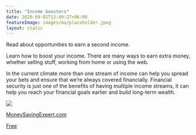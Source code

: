 ```yaml
---
title: "Income boosters"
date: 2020-09-01T12:49:27+06:00
featureImage: images/ma/placeholder.jpeg
layout: static
---
```


Read about opportunities to earn a second income.

Learn how to boost your income. There are many ways to earn extra money, whether selling stuff, working from home or using the web.

In the current climate more than one stream of income can help you spread your bets and ensure that we’re always covered financially. Financial security is just one of the benefits of having multiple income streams, it can help you reach your financial goals earlier and build long-term wealth.

<a class="ma-link" href="https://www.moneysavingexpert.com/family/boost-your-income/"><div class="ma-card ma-card-Wealth"><div class="ma-icon"><img src ="/images/icon-check.png"/></div><div class="ma-name"><p>MoneySavingExpert.com</p></div><div class="ma-paid-text"><span>Free</span></div></div></a>  

<br/><br/>






